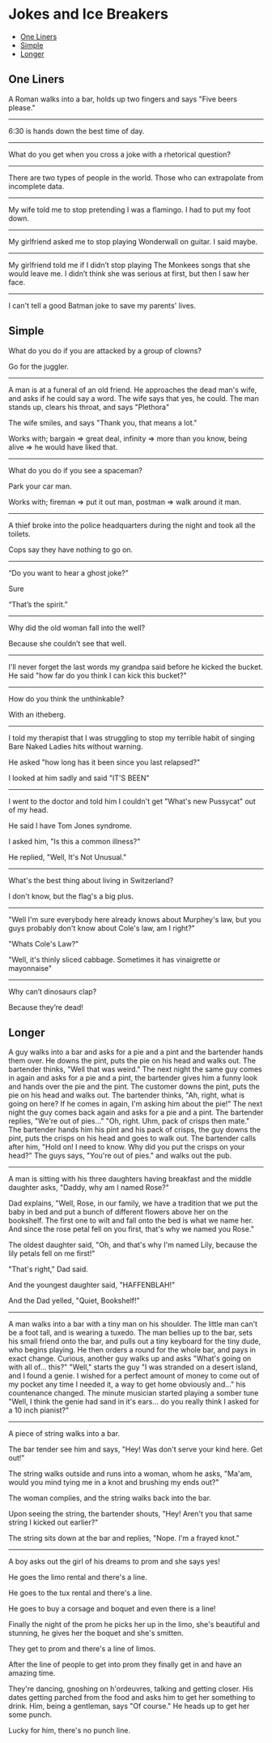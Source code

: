 # Jokes and Ice Breakers

* [One Liners](#one-liners)
* [Simple](#simple)
* [Longer](#Longer)

## One Liners

A Roman walks into a bar, holds up two fingers and says "Five beers please."

___

6:30 is hands down the best time of day.

___

What do you get when you cross a joke with a rhetorical question?

___

There are two types of people in the world. Those who can extrapolate from incomplete data.

___

My wife told me to stop pretending I was a flamingo. I had to put my foot down.

___

My girlfriend asked me to stop playing Wonderwall on guitar. I said maybe.

___

My girlfriend told me if I didn’t stop playing The Monkees songs that she would leave me. I didn’t think she was serious at first, but then I saw her face.

___

I can't tell a good Batman joke to save my parents' lives.

## Simple

What do you do if you are attacked by a group of clowns?

Go for the juggler.

___

A man is at a funeral of an old friend. He approaches the dead man's wife, and asks if he could say a word. The wife says that yes, he could. The man stands up, clears his throat, and says "Plethora"

The wife smiles, and says "Thank you, that means a lot."

Works with; bargain => great deal, infinity => more than you know, being alive => he would have liked that.

___

What do you do if you see a spaceman?

Park your car man.

Works with; fireman => put it out man, postman => walk around it man.

___

A thief broke into the police headquarters during the night and took all the toilets.

Cops say they have nothing to go on.

___

“Do you want to hear a ghost joke?”

Sure

“That’s the spirit.”

___

Why did the old woman fall into the well?

Because she couldn’t see that well.

___

I'll never forget the last words my grandpa said before he kicked the bucket. He said "how far do you think I can kick this bucket?"

___

How do you think the unthinkable?

With an itheberg.

___

I told my therapist that I was struggling to stop my terrible habit of singing Bare Naked Ladies hits without warning.

He asked "how long has it been since you last relapsed?"

I looked at him sadly and said "IT'S BEEN"

___

I went to the doctor and told him I couldn't get "What's new Pussycat" out of my head.

He said I have Tom Jones syndrome.

I asked him, "Is this a common illness?"

He replied, "Well, It's Not Unusual."

___

What's the best thing about living in Switzerland?

I don't know, but the flag's a big plus.

___

"Well I'm sure everybody here already knows about Murphey's law, but you guys probably don't know about Cole's law, am I right?"

"Whats Cole's Law?"

"Well, it's thinly sliced cabbage. Sometimes it has vinaigrette or mayonnaise"

___

Why can’t dinosaurs clap?

Because they’re dead!

## Longer

A guy walks into a bar and asks for a pie and a pint and the bartender hands them over. He downs the pint, puts the pie on his head and walks out.
The bartender thinks, "Well that was weird."
The next night the same guy comes in again and asks for a pie and a pint, the bartender gives him a funny look and hands over the pie and the pint. The customer downs the pint, puts the pie on his head and walks out.
The bartender thinks, "Ah, right, what is going on here? If he comes in again, I'm asking him about the pie!"
The next night the guy comes back again and asks for a pie and a pint.
The bartender replies, "We're out of pies..."
"Oh, right. Uhm, pack of crisps then mate."
The bartender hands him his pint and his pack of crisps, the guy downs the pint, puts the crisps on his head and goes to walk out.
The bartender calls after him, "Hold on! I need to know. Why did you put the crisps on your head?"
The guys says, "You're out of pies." and walks out the pub.

___

A man is sitting with his three daughters having breakfast and the middle daughter asks, "Daddy, why am I named Rose?"

Dad explains, "Well, Rose, in our family, we have a tradition that we put the baby in bed and put a bunch of different flowers above her on the bookshelf. The first one to wilt and fall onto the bed is what we name her. And since the rose petal fell on you first, that's why we named you Rose."

The oldest daughter said, "Oh, and that's why I'm named Lily, because the lily petals fell on me first!"

"That's right," Dad said.

And the youngest daughter said, "HAFFENBLAH!"

And the Dad yelled, "Quiet, Bookshelf!"

___

A man walks into a bar with a tiny man on his shoulder. The little man can't be a foot tall, and is wearing a tuxedo. The man bellies up to the bar, sets his small friend onto the bar, and pulls out a tiny keyboard for the tiny dude, who begins playing. He then orders a round for the whole bar, and pays in exact change. Curious, another guy walks up and asks "What's going on with all of... this?"
"Well," starts the guy "I was stranded on a desert island, and I found a genie. I wished for a perfect amount of money to come out of my pocket any time I needed it, a way to get home obviously and..." his countenance changed. The minute musician started playing a somber tune "Well, I think the genie had sand in it's ears... do you really think I asked for a 10 inch pianist?"

___

A piece of string walks into a bar.

The bar tender see him and says, "Hey! Was don't serve your kind here. Get out!"

The string walks outside and runs into a woman, whom he asks, "Ma'am, would you mind tying me in a knot and brushing my ends out?"

The woman complies, and the string walks back into the bar.

Upon seeing the string, the bartender shouts, "Hey! Aren't you that same string I kicked out earlier?"

The string sits down at the bar and replies, "Nope. I'm a frayed knot."

___

A boy asks out the girl of his dreams to prom and she says yes!

He goes the limo rental and there's a line.

He goes to the tux rental and there's a line.

He goes to buy a corsage and boquet and even there is a line!

Finally the night of the prom he picks her up in the limo, she's beautiful and stunning, he gives her the boquet and she's smitten.

They get to prom and there's a line of limos.

After the line of people to get into prom they finally get in and have an amazing time.

They're dancing, gnoshing on h'ordeuvres, talking and getting closer. His dates getting parched from the food and asks him to get her something to drink. Him, being a gentleman, says "Of course." He heads up to get her some punch.

Lucky for him, there's no punch line.

